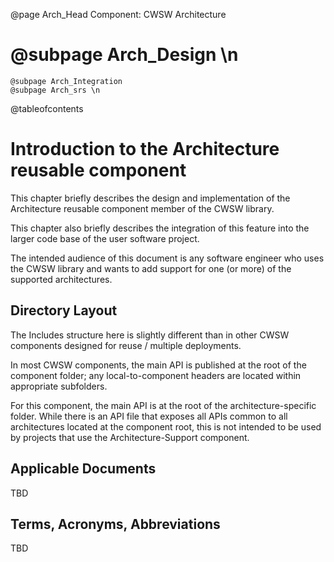 @page Arch_Head Component: CWSW Architecture
#	@subpage Arch_Design \n
	@subpage Arch_Integration
    @subpage Arch_srs \n

<!-- Note: This document is not pure Markdown format: it is intended to be used inside of a
Doxygen project, and therefore contains some embedded Doxy commands -->

@tableofcontents
 
# Introduction to the Architecture reusable component

This chapter briefly describes the design and implementation of the Architecture reusable
component member of the CWSW library.

This chapter also briefly describes the integration of this feature into the larger code base
of the user software project.

The intended audience of this document is any software engineer who uses the CWSW library and
wants to add support for one (or more) of the supported architectures.

## Directory Layout

The Includes structure here is slightly different than in other CWSW components designed for
reuse / multiple deployments.

In most CWSW components, the main API is published at the root of the component folder;
any local-to-component headers are located within appropriate subfolders.

For this component, the main API is at the root of the architecture-specific folder.
While there is an API file that exposes all APIs common to all architectures located at the
component root, this is not intended to be used by projects that use the Architecture-Support
component.


## Applicable Documents

TBD


## Terms, Acronyms, Abbreviations

TBD

